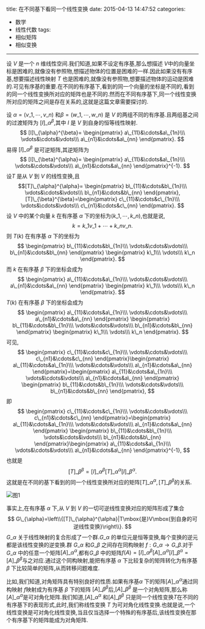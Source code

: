 title: 在不同基下看同一个线性变换
date: 2015-04-13 14:47:52
categories:
- 数学
- 线性代数
tags:
- 相似矩阵
- 相似变换
---
设 $V$ 是一个 $n$ 维线性空间.我们知道,如果不设定有序基,那么想描述 $V$中的向量坐标是困难的,就像没有参照物,想描述物体的位置是困难的一样.因此如果没有有序基,想要描述线性映射 $T$ 也是困难的,就像没有参照物,想要描述物体的运动是困难的.可见有序基的重要.在不同的有序基下,看到的同一个向量的坐标是不同的,看到的同一个线性变换所对应的矩阵也是不同的.然而在不同有序基下,同一个线性变换所对应的矩阵之间是存在关系的,这就是这篇文章需要探讨的.

设 $\alpha=(v\_1,\cdots,v\_n)$ 和$\beta=(w\_1,\cdots,w\_n)$ 是 $V$ 的两组不同的有序基.且两组基之间的过渡矩阵为 $[I]\_{\alpha}^{\beta}$,其中 $I$ 是 $V$ 到自身的恒等线性映射.
$$
[I]\_{\alpha}^{\beta}=
\begin{pmatrix}
  a\_{11}&\cdots&a\_{1n}\\\
  \vdots&\cdots&\vdots\\\
  a\_{n1}&\cdots&a\_{nn}
\end{pmatrix}.
$$
易得 $[I]\_{\alpha}^{\beta}$ 是可逆矩阵,其逆矩阵为
$$
[I]\_{\beta}^{\alpha}=
\begin{pmatrix}
  a\_{11}&\cdots&a\_{1n}\\\
  \vdots&\cdots&\vdots\\\
  a\_{n1}&\cdots&a\_{nn}
\end{pmatrix}^{-1}.
$$
设$T$ 是从 $V$ 到 $V$ 的线性变换,且$$[T]\_{\alpha}^{\alpha}=
\begin{pmatrix}
  b\_{11}&\cdots&b\_{1n}\\\
  \vdots&\cdots&\vdots\\\
  b\_{n1}&\cdots&b\_{nn}
\end{pmatrix},[T]\_{\beta}^{\beta}=\begin{pmatrix}
  c\_{11}&\cdots&c\_{1n}\\\
  \vdots&\cdots&\vdots\\\
  c\_{n1}&\cdots&c\_{nn}
\end{pmatrix}.
$$
设 $V$ 中的某个向量 $k$ 在有序基 $\alpha$ 下的坐标为$(k\_1,\cdots,k\_n)$,也就是说,
$$
k=k\_1v\_1+\cdots+k\_nv\_n.
$$
则 $T(k)$ 在有序基 $\alpha$ 下的坐标为
$$
\begin{pmatrix}
  b\_{11}&\cdots&b\_{1n}\\\
  \vdots&\cdots&\vdots\\\
  b\_{n1}&\cdots&b\_{nn}
\end{pmatrix}
\begin{pmatrix}
  k\_1\\\
  \vdots\\\
  k\_n
\end{pmatrix}.
$$
而 $k$ 在有序基 $\beta$ 下的坐标会成为
$$
\begin{pmatrix}
  a\_{11}&\cdots&a\_{1n}\\\
  \vdots&\cdots&\vdots\\\
  a\_{n1}&\cdots&a\_{nn}
\end{pmatrix}
\begin{pmatrix}
  k\_1\\\
  \vdots\\\
  k\_n
\end{pmatrix}.
$$
$T(k)$ 在有序基 $\beta$ 下的坐标会成为
$$
\begin{pmatrix}
  a\_{11}&\cdots&a\_{1n}\\\
  \vdots&\cdots&\vdots\\\
  a\_{n1}&\cdots&a\_{nn}
\end{pmatrix}
\begin{pmatrix}
  b\_{11}&\cdots&b\_{1n}\\\
  \vdots&\cdots&\vdots\\\
  b\_{n1}&\cdots&b\_{nn}
\end{pmatrix}
\begin{pmatrix}
  k\_1\\\
  \vdots\\\
  k\_n
\end{pmatrix}.
$$
可见,
$$
\begin{pmatrix}
  c\_{11}&\cdots&c\_{1n}\\\
  \vdots&\cdots&\vdots\\\
  c\_{n1}&\cdots&c\_{nn}
\end{pmatrix}\begin{pmatrix}
  a\_{11}&\cdots&a\_{1n}\\\
  \vdots&\cdots&\vdots\\\
  a\_{n1}&\cdots&a\_{nn}
\end{pmatrix}=\begin{pmatrix}
  a\_{11}&\cdots&a\_{1n}\\\
  \vdots&\cdots&\vdots\\\
  a\_{n1}&\cdots&a\_{nn}
\end{pmatrix}
\begin{pmatrix}
  b\_{11}&\cdots&b\_{1n}\\\
  \vdots&\cdots&\vdots\\\
  b\_{n1}&\cdots&b\_{nn}
\end{pmatrix},
$$
即
$$
\begin{pmatrix}
  c\_{11}&\cdots&c\_{1n}\\\
  \vdots&\cdots&\vdots\\\
  c\_{n1}&\cdots&c\_{nn}
\end{pmatrix}=\begin{pmatrix}
  a\_{11}&\cdots&a\_{1n}\\\
  \vdots&\cdots&\vdots\\\
  a\_{n1}&\cdots&a\_{nn}
\end{pmatrix}
\begin{pmatrix}
  b\_{11}&\cdots&b\_{1n}\\\
  \vdots&\cdots&\vdots\\\
  b\_{n1}&\cdots&b\_{nn}
\end{pmatrix}\begin{pmatrix}
  a\_{11}&\cdots&a\_{1n}\\\
  \vdots&\cdots&\vdots\\\
  a\_{n1}&\cdots&a\_{nn}
\end{pmatrix}^{-1},
$$
也就是
$$
[T]\_{\beta}^{\beta}=[I]\_{\alpha}^{\beta}[T]\_{\alpha}^{\alpha}[I]\_{\beta}^{\alpha}.
$$
这就是在不同的基下看到的同一个线性变换所对应的矩阵$[T]\_{\alpha}^{\alpha},[T]\_{\beta}^{\beta}$的关系.

![图1](/img/在不同基下看同一个线性变换-1.png) 


事实上,在有序基 $\alpha$ 下,从 $V$ 到 $V$ 的一切可逆线性变换对应的矩阵形成了集合
$$
G\_{\alpha}=\left\\{[T]\_{\alpha}^{\alpha}|T\mbox{是}V\mbox{到自身的可逆线性变换}\right\\}.
$$
$G\_{\alpha}$ 关于线性映射的复合形成了一个群.$G\_{\alpha}$ 的单位元是恒等变换,每个变换的逆元都是该线性变换的逆变换.群 $G\_{\alpha}$ 和$G\_{\beta}$ 之间存在同构映射 $f:G\_{\alpha}\to G\_{\beta}$.对于 $G\_{\alpha}$ 中的任意一个矩阵$[A]\_{\alpha}^{\alpha}$,都有$G\_{\beta}$ 中的矩阵$f(A)=[I]\_{\alpha}^{\beta}[A]\_{\alpha}^{\alpha}[I]\_{\beta}^{\alpha}=[A]\_{\beta}^{\beta}$与之对应.通过这个同构映射,能把有序基 $\alpha$ 下比较复杂的矩阵转化为有序基 $\beta$ 下比较简单的矩阵,从而转移问题难度.

比如,我们知道,对角矩阵具有特别良好的性质.如果有序基$\alpha$ 下的矩阵$[A]\_{\alpha}^{\alpha}$通过同构映射 $f$映射成为有序基 $\beta$ 下的矩阵 $[A]\_{\beta}^{\beta}$后,$[A]\_{\beta}^{\beta}$ 是一个对角矩阵,那么称 $[A]\_{\alpha}^{\alpha}$是可对角化矩阵.我们知道,$[A]\_{\alpha}^{\alpha}$ 和$[A]\_{\beta}^{\beta}$ 只是同一个线性变换$T$在不同的有序基下的表现形式,此时,我们称线性变换 $T$ 为可对角化线性变换.也就是说,一个线性变换是可对角化线性变换,当且仅当选择一个特殊的有序基后,该线性变换在那个有序基下的矩阵能成为对角矩阵.
